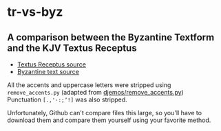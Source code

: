 # tr-vs-byz
## A comparison between the Byzantine Textform and the KJV Textus Receptus

* [Textus Receptus source](https://github.com/Center-for-New-Testament-Restoration/KJTR/blob/main/KJTR.txt)  
* [Byzantine text source](https://github.com/byztxt/byzantine-majority-text/tree/master/csv-unicode/accents/no-variants)

All the accents and uppercase letters were stripped using `remove_accents.py` (adapted from [djemos/remove_accents.py](https://github.com/djemos/remove_accents.py/blob/master/remove_accents.py))  
Punctuation `[.,'·:;ʼ!]` was also stripped.  

Unfortunately, Github can't compare files this large, so you'll have to download them and compare them yourself using your favorite method. 
